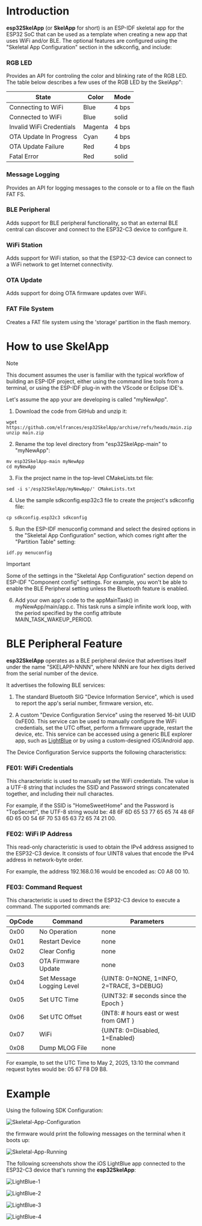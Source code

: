 # Introduction

**esp32SkelApp** (or **SkelApp** for short) is an ESP-IDF skeletal app for the ESP32 SoC that can be used as a template when creating a new app that uses WiFi and/or BLE.
The optional features are configured using the "Skeletal App Configuration" section in the sdkconfig, and include:

### RGB LED

Provides an API for controling the color and blinking rate of the RGB LED. The table below describes a few uses of the RGB LED by the SkelApp":

| State | Color | Mode |
| ------ | ------- | ---------- | 
| Connecting to WiFi | Blue | 4 bps |
| Connected to WiFi | Blue | solid |
| Invalid WiFi Credentials | Magenta | 4 bps |
| OTA Update In Progress | Cyan | 4 bps |
| OTA Update Failure | Red | 4 bps |
| Fatal Error | Red | solid |

### Message Logging

Provides an API for logging messages to the console or to a file on the flash FAT FS.

### BLE Peripheral

Adds support for BLE peripheral functionality, so that an external BLE central can discover and connect to the ESP32-C3 device to configure it.

### WiFi Station

Adds support for WiFi station, so that the ESP32-C3 device can connect to a WiFi network to get Internet connectivity.

### OTA Update

Adds support for doing OTA firmware updates over WiFi.

### FAT File System

Creates a FAT file system using the 'storage' partition in the flash memory.


# How to use SkelApp

> [!NOTE]
> This document assumes the user is familiar with the typical workflow of building an ESP-IDF project, either using the command line tools from a terminal, or using the ESP-IDF plug-in with the VScode or Eclipse IDE's.

Let's assume the app your are developing is called "myNewApp".

1. Download the code from GitHub and unzip it:

```
wget https://github.com/elfrances/esp32SkelApp/archive/refs/heads/main.zip
unzip main.zip
```

2. Rename the top level directory from "esp32SkelApp-main" to "myNewApp":

```
mv esp32SkelApp-main myNewApp
cd myNewApp
```

3. Fix the project name in the top-level CMakeLists.txt file:

```
sed -i s'/esp32SkelApp/myNewApp/' CMakeLists.txt
```

4. Use the sample sdkconfig.esp32c3 file to create the project's sdkconfig file:

```
cp sdkconfig.esp32c3 sdkconfig
```

5. Run the ESP-IDF menuconfig command and select the desired options in the "Skeletal App Configuration" section, which comes right after the "Partition Table" setting:

```
idf.py menuconfig
```

> [!IMPORTANT]
> Some of the settings in the "Skeletal App Configuration" section depend on ESP-IDF "Component config" settings. For example, you won't be able to enable the BLE Peripheral setting unless the Bluetooth feature is enabled.

6. Add your own app's code to the appMainTask() in myNewApp/main/app.c.  This task runs a simple infinite work loop, with the period specified by the config attribute MAIN_TASK_WAKEUP_PERIOD.


# BLE Peripheral Feature

**esp32SkelApp** operates as a BLE peripheral device that advertises itself under the name "SKELAPP-NNNN", where NNNN are four hex digits derived from the serial number of the device.

It advertises the following BLE services:

1. The standard Bluetooth SIG "Device Information Service", which is used to report the app's serial number, firmware version, etc.

2. A custom "Device Configuration Service" using the reserved 16-bit UUID 0xFE00.  This service can be used to manually configure the WiFi credentials, set the UTC offset, perform a firmware upgrade, restart the device, etc.  This service can be accessed using a generic BLE explorer app, such as [LightBlue](https://punchthrough.com/lightblue/) or by using a custom-designed iOS/Android app.

The Device Configuration Service supports the following characteristics:

### FE01: WiFi Credentials

This characteristic is used to manually set the WiFi credentials. The value is a UTF-8 string that includes the SSID and Password strings concatenated together, and including their null charactes.

For example, if the SSID is "HomeSweetHome" and the Password is "TopSecret!", the UTF-8 string would be: 48 6F 6D 65 53 77 65 65 74 48 6F 6D 65 00 54 6F 70 53 65 63 72 65 74 21 00.

### FE02: WiFi IP Address

This read-only characteristic is used to obtain the IPv4 address assigned to the ESP32-C3 device.  It consists of four UINT8 values that encode the IPv4 address in network-byte order.

For example, the address 192.168.0.16 would be encoded as: C0 A8 00 10. 

### FE03: Command Request

This characteristic is used to direct the ESP32-C3 device to execute a command.  The supported commands are:

| OpCode | Command | Parameters |
| ------ | ------- | ---------- |
| 0x00   | No Operation   | none       |
| 0x01   | Restart Device | none |
| 0x02   | Clear Config | none |
| 0x03   | OTA Firmware Update | none|
| 0x04   | Set Message Logging Level | {UINT8: 0=NONE, 1=INFO, 2=TRACE, 3=DEBUG} |
| 0x05   | Set UTC Time | {UINT32: # seconds since the Epoch }
| 0x06   | Set UTC Offset | {INT8: # hours east or west from GMT } |
| 0x07   | WiFi | {UINT8: 0=Disabled, 1=Enabled}
| 0x08   | Dump MLOG File | none

For example, to set the UTC Time to May 2, 2025, 13:10 the command request bytes would be: 05 67 F8 D9 B8.

# Example

Using the following SDK Configuration: 

![Skeletal-App-Configuration](/assets/Skeletal-App-Configuration.png) 

the firmware would print the following messages on the terminal when it boots up:

![Skeletal-App-Running](/assets/Skeletal-App-Running.png) 

The following screenshots show the iOS LightBlue app connected to the ESP32-C3 device that's running the **esp32SkelApp**:

![LightBlue-1](/assets/IMG_5381.PNG)


![LightBlue-2](/assets/IMG_5382.PNG)


![LightBlue-3](/assets/IMG_5383.PNG)


![LightBlue-4](/assets/IMG_5384.PNG)



